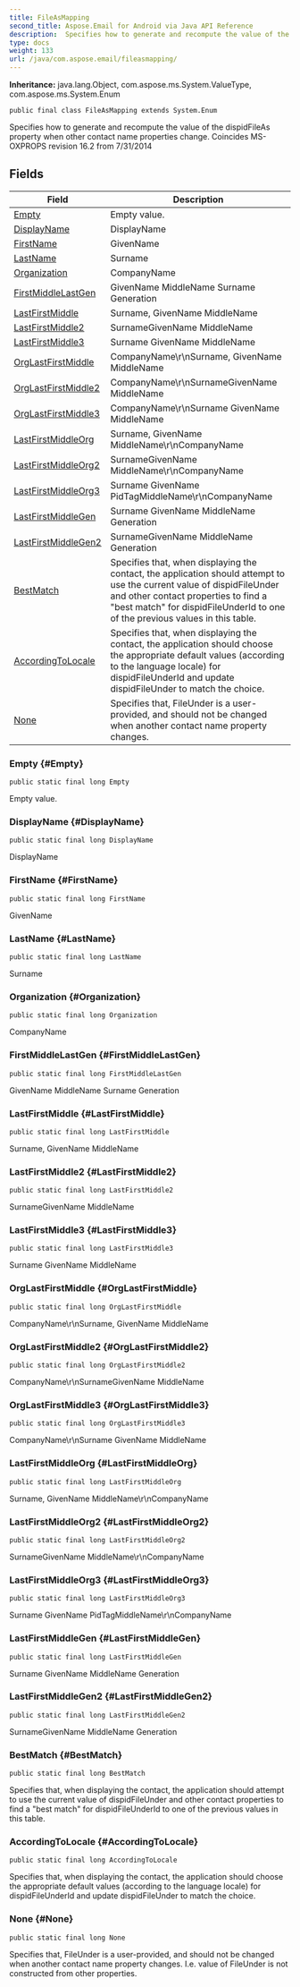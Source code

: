 ```yaml
---
title: FileAsMapping
second_title: Aspose.Email for Android via Java API Reference
description:  Specifies how to generate and recompute the value of the dispidFileAs property when other contact name properties change.
type: docs
weight: 133
url: /java/com.aspose.email/fileasmapping/
---
```

**Inheritance:**
java.lang.Object, com.aspose.ms.System.ValueType, com.aspose.ms.System.Enum
```
public final class FileAsMapping extends System.Enum
```

Specifies how to generate and recompute the value of the dispidFileAs property when other contact name properties change. Coincides MS-OXPROPS revision 16.2 from 7/31/2014
## Fields

| Field | Description |
| --- | --- |
| [Empty](#Empty) | Empty value. |
| [DisplayName](#DisplayName) | DisplayName |
| [FirstName](#FirstName) | GivenName |
| [LastName](#LastName) | Surname |
| [Organization](#Organization) | CompanyName |
| [FirstMiddleLastGen](#FirstMiddleLastGen) | GivenName MiddleName Surname Generation |
| [LastFirstMiddle](#LastFirstMiddle) | Surname, GivenName MiddleName |
| [LastFirstMiddle2](#LastFirstMiddle2) | SurnameGivenName MiddleName |
| [LastFirstMiddle3](#LastFirstMiddle3) | Surname GivenName MiddleName |
| [OrgLastFirstMiddle](#OrgLastFirstMiddle) | CompanyName\\r\\nSurname, GivenName MiddleName |
| [OrgLastFirstMiddle2](#OrgLastFirstMiddle2) | CompanyName\\r\\nSurnameGivenName MiddleName |
| [OrgLastFirstMiddle3](#OrgLastFirstMiddle3) | CompanyName\\r\\nSurname GivenName MiddleName |
| [LastFirstMiddleOrg](#LastFirstMiddleOrg) | Surname, GivenName MiddleName\\r\\nCompanyName |
| [LastFirstMiddleOrg2](#LastFirstMiddleOrg2) | SurnameGivenName MiddleName\\r\\nCompanyName |
| [LastFirstMiddleOrg3](#LastFirstMiddleOrg3) | Surname GivenName PidTagMiddleName\\r\\nCompanyName |
| [LastFirstMiddleGen](#LastFirstMiddleGen) | Surname GivenName MiddleName Generation |
| [LastFirstMiddleGen2](#LastFirstMiddleGen2) | SurnameGivenName MiddleName Generation |
| [BestMatch](#BestMatch) | Specifies that, when displaying the contact, the application should attempt to use the current value of dispidFileUnder and other contact properties to find a "best match" for dispidFileUnderId to one of the previous values in this table. |
| [AccordingToLocale](#AccordingToLocale) | Specifies that, when displaying the contact, the application should choose the appropriate default values (according to the language locale) for dispidFileUnderId and update dispidFileUnder to match the choice. |
| [None](#None) | Specifies that, FileUnder is a user-provided, and should not be changed when another contact name property changes. |
### Empty {#Empty}
```
public static final long Empty
```


Empty value.

### DisplayName {#DisplayName}
```
public static final long DisplayName
```


DisplayName

### FirstName {#FirstName}
```
public static final long FirstName
```


GivenName

### LastName {#LastName}
```
public static final long LastName
```


Surname

### Organization {#Organization}
```
public static final long Organization
```


CompanyName

### FirstMiddleLastGen {#FirstMiddleLastGen}
```
public static final long FirstMiddleLastGen
```


GivenName MiddleName Surname Generation

### LastFirstMiddle {#LastFirstMiddle}
```
public static final long LastFirstMiddle
```


Surname, GivenName MiddleName

### LastFirstMiddle2 {#LastFirstMiddle2}
```
public static final long LastFirstMiddle2
```


SurnameGivenName MiddleName

### LastFirstMiddle3 {#LastFirstMiddle3}
```
public static final long LastFirstMiddle3
```


Surname GivenName MiddleName

### OrgLastFirstMiddle {#OrgLastFirstMiddle}
```
public static final long OrgLastFirstMiddle
```


CompanyName\\r\\nSurname, GivenName MiddleName

### OrgLastFirstMiddle2 {#OrgLastFirstMiddle2}
```
public static final long OrgLastFirstMiddle2
```


CompanyName\\r\\nSurnameGivenName MiddleName

### OrgLastFirstMiddle3 {#OrgLastFirstMiddle3}
```
public static final long OrgLastFirstMiddle3
```


CompanyName\\r\\nSurname GivenName MiddleName

### LastFirstMiddleOrg {#LastFirstMiddleOrg}
```
public static final long LastFirstMiddleOrg
```


Surname, GivenName MiddleName\\r\\nCompanyName

### LastFirstMiddleOrg2 {#LastFirstMiddleOrg2}
```
public static final long LastFirstMiddleOrg2
```


SurnameGivenName MiddleName\\r\\nCompanyName

### LastFirstMiddleOrg3 {#LastFirstMiddleOrg3}
```
public static final long LastFirstMiddleOrg3
```


Surname GivenName PidTagMiddleName\\r\\nCompanyName

### LastFirstMiddleGen {#LastFirstMiddleGen}
```
public static final long LastFirstMiddleGen
```


Surname GivenName MiddleName Generation

### LastFirstMiddleGen2 {#LastFirstMiddleGen2}
```
public static final long LastFirstMiddleGen2
```


SurnameGivenName MiddleName Generation

### BestMatch {#BestMatch}
```
public static final long BestMatch
```


Specifies that, when displaying the contact, the application should attempt to use the current value of dispidFileUnder and other contact properties to find a "best match" for dispidFileUnderId to one of the previous values in this table.

### AccordingToLocale {#AccordingToLocale}
```
public static final long AccordingToLocale
```


Specifies that, when displaying the contact, the application should choose the appropriate default values (according to the language locale) for dispidFileUnderId and update dispidFileUnder to match the choice.

### None {#None}
```
public static final long None
```


Specifies that, FileUnder is a user-provided, and should not be changed when another contact name property changes. I.e. value of FileUnder is not constructed from other properties.

